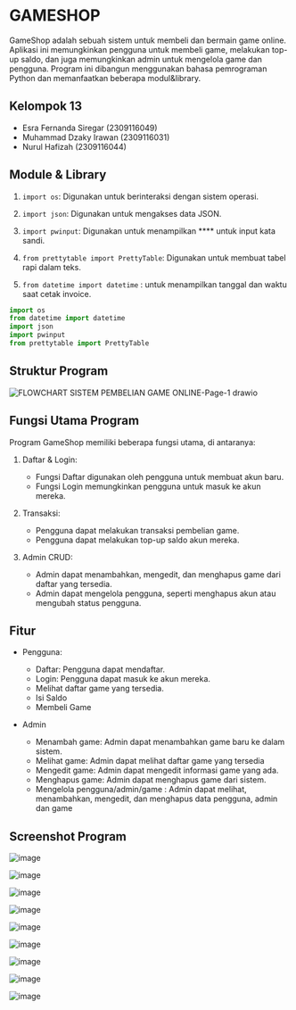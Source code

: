 # GAMESHOP

GameShop adalah sebuah sistem untuk membeli dan bermain game online. Aplikasi ini memungkinkan pengguna untuk membeli game, melakukan top-up saldo, dan juga memungkinkan admin untuk mengelola game dan pengguna. Program ini dibangun menggunakan bahasa pemrograman Python dan memanfaatkan beberapa modul&library.

## Kelompok 13
- Esra Fernanda Siregar (2309116049)
- Muhammad Dzaky Irawan (2309116031)
- Nurul Hafizah (2309116044)

## Module & Library
1. `import os`: Digunakan untuk berinteraksi dengan sistem operasi.

2. `import json`: Digunakan untuk mengakses data JSON.

3. `import pwinput`: Digunakan untuk menampilkan **** untuk input kata sandi.

4. `from prettytable import PrettyTable`: Digunakan untuk membuat tabel rapi dalam teks.

5. `from datetime import datetime` : untuk menampilkan tanggal dan waktu saat cetak invoice.
```python
import os
from datetime import datetime
import json 
import pwinput
from prettytable import PrettyTable
```
## Struktur Program

![FLOWCHART SISTEM PEMBELIAN GAME ONLINE-Page-1 drawio](https://github.com/PA-DASPRO-Kelompok-13/gameshop/assets/144348757/feda8ef3-6ab4-4eea-a2bc-c98c57001a8f)


## Fungsi Utama Program

Program GameShop memiliki beberapa fungsi utama, di antaranya:

1. Daftar & Login:

    - Fungsi Daftar digunakan oleh pengguna untuk membuat akun baru.
    - Fungsi Login memungkinkan pengguna untuk masuk ke akun mereka.

2. Transaksi:

    - Pengguna dapat melakukan transaksi pembelian game.
    - Pengguna dapat melakukan top-up saldo akun mereka.

3. Admin CRUD:

    - Admin dapat menambahkan, mengedit, dan menghapus game dari daftar yang tersedia.
    - Admin dapat mengelola pengguna, seperti menghapus akun atau mengubah status pengguna.

## Fitur

- Pengguna:

  - Daftar: Pengguna dapat mendaftar.
  - Login: Pengguna dapat masuk ke akun mereka.
  - Melihat daftar game yang tersedia.
  - Isi Saldo
  - Membeli Game
- Admin
  - Menambah game: Admin dapat menambahkan game baru ke dalam sistem.
  - Melihat game: Admin dapat melihat daftar game yang tersedia 
  - Mengedit game: Admin dapat mengedit informasi game yang ada.
  - Menghapus game: Admin dapat menghapus game dari sistem.
  - Mengelola pengguna/admin/game : Admin dapat melihat, menambahkan, mengedit, dan menghapus data pengguna, admin dan game
 
## Screenshot Program
 
![image](https://github.com/PA-DASPRO-Kelompok-13/gameshop/assets/144348757/140051a1-b44c-435e-ad7e-f77f420e0269)

![image](https://github.com/PA-DASPRO-Kelompok-13/gameshop/assets/144348757/bf18033c-a511-45b5-b2c8-5413db903816)

![image](https://github.com/PA-DASPRO-Kelompok-13/gameshop/assets/144348757/2d917aa6-fa81-43fb-b781-66f84a511f09)

![image](https://github.com/PA-DASPRO-Kelompok-13/gameshop/assets/144348757/f23607e0-cacc-42cb-881b-784d9b33af93)

![image](https://github.com/PA-DASPRO-Kelompok-13/gameshop/assets/144348757/356b145a-59a1-4d7e-b6fc-c0a47cb2b70f)

![image](https://github.com/PA-DASPRO-Kelompok-13/gameshop/assets/144348757/73781a8c-631c-4765-82c3-22786617fa5a)

![image](https://github.com/PA-DASPRO-Kelompok-13/gameshop/assets/144348757/a21aafc0-7561-42e8-9d91-f915be74b850)

![image](https://github.com/PA-DASPRO-Kelompok-13/gameshop/assets/144348757/7f33f213-0237-4436-b78e-0b9302029fae)

![image](https://github.com/PA-DASPRO-Kelompok-13/gameshop/assets/144348757/9202f437-c0a4-4ff2-b77f-8302c3978c73)


